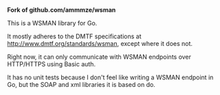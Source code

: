 **Fork of github.com/ammmze/wsman**

This is a WSMAN library for Go.

It mostly adheres to the DMTF specifications at
http://www.dmtf.org/standards/wsman, except where it does not.

Right now, it can only communicate with WSMAN endpoints over HTTP/HTTPS
using Basic auth.

It has no unit tests because I don't feel like writing a WSMAN endpoint
in Go, but the SOAP and xml libraries it is based on do.
